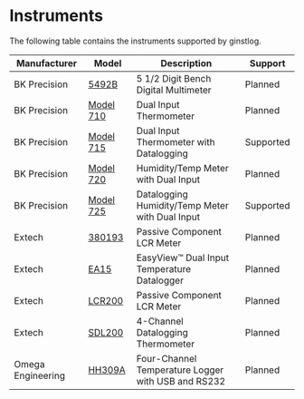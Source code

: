 # Instruments
The following table contains the instruments supported by ginstlog.

|Manufacturer|Model|Description|Support|
|---|---|---|---|
|BK Precision|[5492B]([https://www.bkprecision.com/products/multimeters/5492B-5-1-2-digit-bench-digital-multimeter.html)|5 1/2 Digit Bench Digital Multimeter|Planned|
|BK Precision|[Model 710]([http://www.bkprecision.com/products/environmental-testers/710-dual-input-thermometer.html)|Dual Input Thermometer|Planned|
|BK Precision|[Model 715]([https://www.bkprecision.com/products/environmental-testers/715-dual-input-thermometer-with-datalogging.html)|Dual Input Thermometer with Datalogging|Supported|
|BK Precision|[Model 720]([https://www.bkprecision.com/products/environmental-testers/720-humidity-temp-meter-with-dual-input.html)|Humidity/Temp Meter with Dual Input|Planned|
|BK Precision|[Model 725]([https://www.bkprecision.com/products/environmental-testers/725-datalogging-humidity-temp-meter-with-dual-input.html)|Datalogging Humidity/Temp Meter with Dual Input|Supported|
|Extech|[380193]([http://www.extech.com/display/?id=14154)|Passive Component LCR Meter|Planned|
|Extech|[EA15]([http://www.extech.com/display/?id=14443)|EasyView™ Dual Input Temperature Datalogger|Planned|
|Extech|[LCR200]([http://www.extech.com/display/?id=14531)|Passive Component LCR Meter|Planned|
|Extech|[SDL200]([http://www.extech.com/display/?id=14531)|4-Channel Datalogging Thermometer|Planned|
|Omega Engineering|[HH309A]([https://www.omega.com/pptst/HH309A.html)|Four-Channel Temperature Logger with USB and RS232|Planned|

